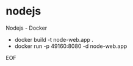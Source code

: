 # nodejs
Nodejs - Docker


*  docker build -t node-web.app .
*  docker run -p 49160:8080 -d  node-web.app


EOF

